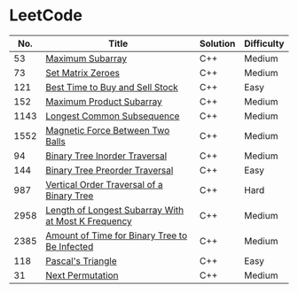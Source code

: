
LeetCode
========

|   No. | Title                                                                                               | Solution   | Difficulty   |
|-------|-----------------------------------------------------------------------------------------------------|------------|--------------|
|    53 | [ Maximum Subarray](https://leetcode.com/problems/maximum-subarray/)                                | C++        | Medium       |
|    73 | [Set Matrix Zeroes](https://leetcode.com/problems/set-matrix-zeroes/)                               | C++        | Medium       |
|   121 | [Best Time to Buy and Sell Stock](https://leetcode.com/problems/best-time-to-buy-and-sell-stock/)   | C++        | Easy         |
|   152 | [Maximum Product Subarray](https://leetcode.com/problems/maximum-product-subarray/)                 | C++        | Medium       |
|  1143 | [Longest Common Subsequence](https://leetcode.com/problems/longest-common-subsequence/)             | C++        | Medium       |
|  1552 | [Magnetic Force Between Two Balls](https://leetcode.com/problems/magnetic-force-between-two-balls/) | C++        | Medium       |
|  94 | [Binary Tree Inorder Traversal](https://leetcode.com/problems/binary-tree-inorder-traversal/) | C++        | Medium       |
|  144 | [Binary Tree Preorder Traversal](https://leetcode.com/problems/binary-tree-preorder-traversal/) | C++        | Easy       |
|987| [Vertical Order Traversal of a Binary Tree](https://leetcode.com/problems/vertical-order-traversal-of-a-binary-tree/)|C++|Hard|
|2958| [Length of Longest Subarray With at Most K Frequency](https://leetcode.com/problems/length-of-longest-subarray-with-at-most-k-frequency/)|C++|Medium|
|2385| [Amount of Time for Binary Tree to Be Infected](https://leetcode.com/problems/amount-of-time-for-binary-tree-to-be-infected/)|C++|Medium|
|118| [Pascal's Triangle](https://leetcode.com/problems/pascals-triangle/)|C++|Easy|
|31| [Next Permutation](https://leetcode.com/problems/next-permutation/)|C++|Medium|








